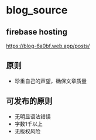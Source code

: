 # blog_source

## firebase hosting

https://blog-6a0bf.web.app/posts/

## 原则

+ 珍重自己的声望，确保文章质量

## 可发布的原则

+ 无明显语法错误
+ 字数1千以上
+ 无版权风险
